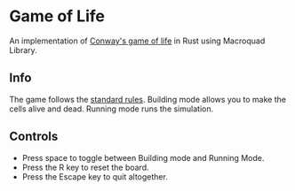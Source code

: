 # Game of Life
An implementation of [Conway's game of life](https://en.wikipedia.org/wiki/Conway%27s_Game_of_Life) in Rust using Macroquad Library.

## Info 
The game follows the [standard rules](https://en.wikipedia.org/wiki/Conway%27s_Game_of_Life#Rules).
Building mode allows you to make the cells alive and dead.
Running mode runs the simulation.

## Controls
- Press space to toggle between Building mode and Running Mode.
- Press the R key to reset the board.
- Press the Escape key to quit altogether.